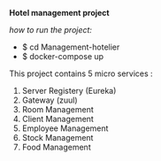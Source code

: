 **Hotel management project**

*how to run the project:*

 - $ cd Management-hotelier
 - $ docker-compose up

This project contains 5 micro services :

 1. Server Registery (Eureka)
 2. Gateway (zuul)
 3. Room Management
 4. Client Management
 5. Employee Management
 6. Stock Management
 7. Food Management
 
